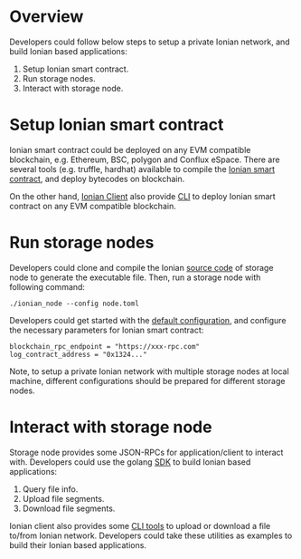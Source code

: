 # Overview
Developers could follow below steps to setup a private Ionian network, and build Ionian based applications:

1. Setup Ionian smart contract.
2. Run storage nodes.
3. Interact with storage node.

# Setup Ionian smart contract

Ionian smart contract could be deployed on any EVM compatible blockchain, e.g. Ethereum, BSC, polygon and Conflux eSpace. There are several tools (e.g. truffle, hardhat) available to compile the [Ionian smart contract](https://github.com/Ionian-Web3-Storage/ionian-contracts-poc), and deploy bytecodes on blockchain.

On the other hand, [Ionian Client](https://github.com/Ionian-Web3-Storage/ionian-client) also provide [CLI](https://github.com/Ionian-Web3-Storage/ionian-client#cli) to deploy Ionian smart contract on any EVM compatible blockchain.

# Run storage nodes

Developers could clone and compile the Ionian [source code](https://github.com/Ionian-Web3-Storage/ionian-rust) of storage node to generate the executable file. Then, run a storage node with following command:

```
./ionian_node --config node.toml
```

Developers could get started with the [default configuration](https://github.com/Ionian-Web3-Storage/ionian-rust/blob/main/run/config.toml), and configure the necessary parameters for Ionian smart contract:

```
blockchain_rpc_endpoint = "https://xxx-rpc.com"
log_contract_address = "0x1324..."
```

Note, to setup a private Ionian network with multiple storage nodes at local machine, different configurations should be prepared for different storage nodes.

# Interact with storage node

Storage node provides some JSON-RPCs for application/client to interact with. Developers could use the golang [SDK](https://github.com/Ionian-Web3-Storage/ionian-client/blob/main/node/client.go) to build Ionian based applications:

1. Query file info.
2. Upload file segments.
3. Download file segments.

Ionian client also provides some [CLI tools](https://github.com/Ionian-Web3-Storage/ionian-client#cli) to upload or download a file to/from Ionian network. Developers could take these utilities as examples to build their Ionian based applications.
